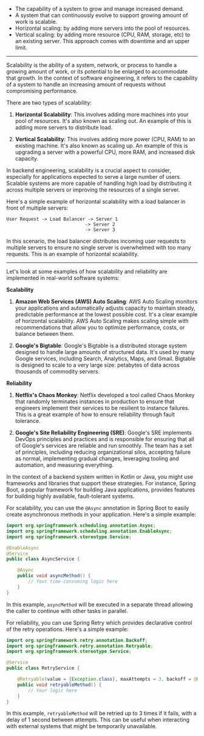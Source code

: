 
- The capability of a system to grow and manage increased demand. 
- A system that can continuously evolve to support growing amount of work is scalable.
- Horizontal scaling: by adding more servers into the pool of resources.
- Vertical scaling: by adding more resource (CPU, RAM, storage, etc) to an existing server. This approach comes with downtime and an upper limit.


---
Scalability is the ability of a system, network, or process to handle a growing amount of work, or its potential to be enlarged to accommodate that growth. In the context of software engineering, it refers to the capability of a system to handle an increasing amount of requests without compromising performance.

There are two types of scalability:

1. **Horizontal Scalability**: This involves adding more machines into your pool of resources. It's also known as scaling out. An example of this is adding more servers to distribute load.

2. **Vertical Scalability**: This involves adding more power (CPU, RAM) to an existing machine. It's also known as scaling up. An example of this is upgrading a server with a powerful CPU, more RAM, and increased disk capacity.

In backend engineering, scalability is a crucial aspect to consider, especially for applications expected to serve a large number of users. Scalable systems are more capable of handling high load by distributing it across multiple servers or improving the resources of a single server.

Here's a simple example of horizontal scalability with a load balancer in front of multiple servers:

```
User Request -> Load Balancer -> Server 1
                             -> Server 2
                             -> Server 3
```

In this scenario, the load balancer distributes incoming user requests to multiple servers to ensure no single server is overwhelmed with too many requests. This is an example of horizontal scalability.


---

Let's look at some examples of how scalability and reliability are implemented in real-world software systems:

**Scalability**

1. **Amazon Web Services (AWS) Auto Scaling**: AWS Auto Scaling monitors your applications and automatically adjusts capacity to maintain steady, predictable performance at the lowest possible cost. It's a clear example of horizontal scalability. AWS Auto Scaling makes scaling simple with recommendations that allow you to optimize performance, costs, or balance between them.

2. **Google's Bigtable**: Google's Bigtable is a distributed storage system designed to handle large amounts of structured data. It's used by many Google services, including Search, Analytics, Maps, and Gmail. Bigtable is designed to scale to a very large size: petabytes of data across thousands of commodity servers.

**Reliability**

1. **Netflix's Chaos Monkey**: Netflix developed a tool called Chaos Monkey that randomly terminates instances in production to ensure that engineers implement their services to be resilient to instance failures. This is a great example of how to ensure reliability through fault tolerance.

2. **Google's Site Reliability Engineering (SRE)**: Google's SRE implements DevOps principles and practices and is responsible for ensuring that all of Google's services are reliable and run smoothly. The team has a set of principles, including reducing organizational silos, accepting failure as normal, implementing gradual changes, leveraging tooling and automation, and measuring everything.

In the context of a backend system written in Kotlin or Java, you might use frameworks and libraries that support these strategies. For instance, Spring Boot, a popular framework for building Java applications, provides features for building highly available, fault-tolerant systems. 

For scalability, you can use the `@Async` annotation in Spring Boot to easily create asynchronous methods in your application. Here's a simple example:

```java
import org.springframework.scheduling.annotation.Async;
import org.springframework.scheduling.annotation.EnableAsync;
import org.springframework.stereotype.Service;

@EnableAsync
@Service
public class AsyncService {

    @Async
    public void asyncMethod() {
        // Your time-consuming logic here
    }
}
```

In this example, `asyncMethod` will be executed in a separate thread allowing the caller to continue with other tasks in parallel.

For reliability, you can use Spring Retry which provides declarative control of the retry operations. Here's a simple example:

```java
import org.springframework.retry.annotation.Backoff;
import org.springframework.retry.annotation.Retryable;
import org.springframework.stereotype.Service;

@Service
public class RetryService {

    @Retryable(value = {Exception.class}, maxAttempts = 3, backoff = @Backoff(delay = 1000))
    public void retryableMethod() {
        // Your logic here
    }
}
```

In this example, `retryableMethod` will be retried up to 3 times if it fails, with a delay of 1 second between attempts. This can be useful when interacting with external systems that might be temporarily unavailable.
